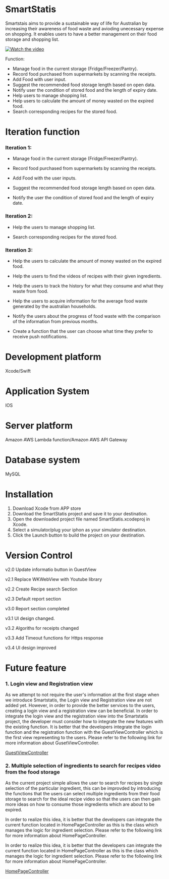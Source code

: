 # SmartStatis
  Smartstais aims to provide a sustainable way of life for Australian by increasing their awareness of food waste and avioding unecessary expense on shopping. It enables users to have a better management on their food storage and shopping list.
  
[![Watch the video](https://ibb.co/qkZFbNf)](https://youtu.be/vt5fpE0bzSY)

Function:

* Manage food in the current storage (Fridge/Freezer/Pantry).
* Record food purchased from supermarkets by scanning the receipts.
* Add Food with user input.
* Suggest the recommended food storage length based on open data.
* Notify user the condition of stored food and the length of expiry date.
* Help users to manage shopping list.
* Help users to calculate the amount of money wasted on the expired food.
* Search corresponding recipes for the stored food.
# Iteration function
### Iteration 1: 

  * Manage food in the current storage (Fridge/Freezer/Pantry).
  
  * Record food purchased from supermarkets by scanning the receipts.
  
  * Add Food with the user inputs.
  
  * Suggest the recommended food storage length based on open data. 
   
  * Notify the user the condition of stored food and the length of expiry date.
   
  
### Iteration 2:

  * Help the users to manage shopping list.
  
  * Search corresponding recipes for the stored food.
   
  
### Iteration 3:

  * Help the users to calculate the amount of money wasted on the expired food.
   
  * Help the users to find the videos of recipes with their given ingredients.
   
  * Help the users to track the history for what they consume and what they waste from food.
   
  * Help the users to acquire information for the average food waste generated by the australian households.
   
  * Notify the users about the progress of food waste with the comparison of the information from previous months.
   
  * Create a function that the user can choose what time they prefer to receive push notifications.
  
# Development platform
  Xcode/Swift
# Application System
  IOS
# Server platform
  Amazon AWS Lambda function/Amazon AWS API Gateway
# Database system
  MySQL
# Installation 
  1. Download Xcode from APP store
  2. Download the SmartStatis project and save it to your destination.
  3. Open the downloaded project file named SmartStatis.xcodeproj in Xcode.
  4. Select a simulator/plug your iphon as your simulator destination.
  5. Click the Launch button to build the project on your destination.
# Version Control
  v2.0 Update informatio button in GuestView
  
  v2.1 Replace WKWebView with Youtube library
  
  v2.2 Create Recipe search Section
  
  v2.3 Default report section
  
  v3.0 Report section completed
  
  v3.1 UI design changed.
  
  v3.2 Algoriths for receipts changed

  v3.3 Add Timeout functions for Https response
  
  v3.4 UI design improved
# Future feature

  ### 1. Login view and Registration view
  
  As we attempt to not require the user's information at the first stage when we introduce Smartstatis, the Login view and Registration view are not added yet. However, in order to provide the better services to the users, creating a login view and a registration view can be beneficial. In order to integrate the login view and the registration view into the Smartstatis project, the developer must consider how to integrate the new features with the existing function. It is better that the developers integrate the login function and the registration function with the GuestViewController which is the first view representing to the users. Please refer to the following link for more information about GusetViewController.

[GuestViewController](https://github.com/ta9-genx-leader/SmartStatis/blob/master/Final/SmartStatis/SmartStatis/Main/GuestViewController.swift)

### 2. Multiple selection of ingredients to search for recipes video from the food storage
As the current project simple allows the user to search for recipes by single selection of the particular ingredient, this can be improvded by introducing the functions that the users can select multiple ingredients from their food storage to search for the ideal recipe video so that the users can then gain more ideas on how to consume those ingredients which are about to be expired.

In order to realize this idea, it is better that the developers can integrate the current function located in HomePageController as this is the class which manages the logic for ingredient selection. Please refer to the following link for more information about HomePageController.

In order to realize this idea, it is better that the developers can integrate the current function located in HomePageController as this is the class which manages the logic for ingredient selection. Please refer to the following link for more information about HomePageController.

[HomePageController](https://github.com/ta9-genx-leader/SmartStatis/blob/master/Final/SmartStatis/SmartStatis/Main/HomePageController.swift)

